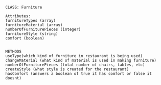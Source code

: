     CLASS: Furniture
    
    Attributes:
    furnitureTypes (array)
    furnitureMaterial (array)
    numberOfFurniturePieces (integer)
    furnitureStyle (string)
    comfort (boolean)


    METHODS
    useType(which kind of furniture in restaurant is being used)
    changeMaterial (what kind of material is used in making furniture)
    numberOfFurniturePieces (total number of chairs, tables, etc)
    createStyle (what style is created for the restaurant)
    hasComfort (answers a boolean of true it has comfort or false it doesnt) 
